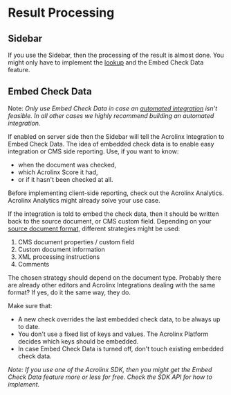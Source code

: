 # Result Processing

## Sidebar

If you use the Sidebar, then the processing of the result is almost done.
You might only have to implement the [lookup](text-lookup.md) and the Embed Check Data feature.

## Embed Check Data

Note: *Only use Embed Check Data in case an [automated integration](integration-points.md) isn't feasible.*
*In all other cases we highly recommend building an automated integration.*

If enabled on server side then the Sidebar will tell the Acrolinx Integration to Embed Check Data.
The idea of embedded check data is to enable easy integration or CMS side reporting.
Use, if you want to know:

* when the document was checked,
* which Acrolinx Score it had,
* or if it hasn't been checked at all.

Before implementing client-side reporting, check out the Acrolinx Analytics.
Acrolinx Analytics might already solve your use case.

If the integration is told to embed the check data, then it should be written back to the source document,
or CMS custom field.
Depending on your [source document format](text-extraction.md), different strategies might be used:

1. CMS document properties / custom field
2. Custom document information
3. XML processing instructions
4. Comments

The chosen strategy should depend on the document type.
Probably there are already other editors and Acrolinx Integrations dealing with the same format?
If yes, do it the same way, they do.

Make sure that:

* A new check overrides the last embedded check data, to be always up to date.
* You don't use a fixed list of keys and values. The Acrolinx Platform decides which keys should be embedded.
* In case Embed Check Data is turned off, don't touch existing embedded check data.

*Note: If you use one of the Acrolinx SDK, then you might get the Embed Check Data feature more or less for free.*
*Check the SDK API for how to implement.*